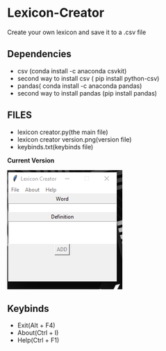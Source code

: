 # Lexicon-Creator

Create your own lexicon and save it to a .csv file

## Dependencies

 <ul>
  <li> csv (conda install -c anaconda csvkit) </li>
  <li> second way to install csv ( pip install python-csv) </li>
  <li> pandas( conda install -c anaconda pandas) </li>
  <li> second way to install pandas (pip install pandas) </li>
</ul>

## FILES
<ul>
<li> lexicon creator.py(the main file) </li>
<li> lexicon creator version.png(version file) </li>
<li> keybinds.txt(keybinds file) </li>
</ul> 

**Current Version**

<p><img src ="lexicon creator version.png" title = "Lexicon Creator Version"/> </p>

## Keybinds

<ul>
    <li> Exit(Alt + F4) </li>
    <li> About(Ctrl + I) </li>
    <li> Help(Ctrl + F1) </li>
</ul>